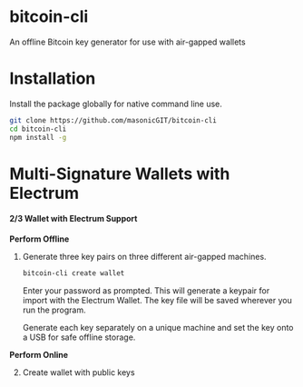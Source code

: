 # bitcoin-cli
An offline Bitcoin key generator for use with air-gapped wallets

# Installation

Install the package globally for native command line use.

```bash
git clone https://github.com/masonicGIT/bitcoin-cli
cd bitcoin-cli
npm install -g
```

# Multi-Signature Wallets with Electrum

#### 2/3 Wallet with Electrum Support

**Perform Offline**

1. Generate three key pairs on three different air-gapped machines.
   ```bash
   bitcoin-cli create wallet
   ```

   Enter your password as prompted. This will generate a keypair for import with the Electrum Wallet. The key file will be saved wherever you run the program.

   Generate each key separately on a unique machine and set the key onto a USB for safe offline storage.

**Perform Online**

2. Create wallet with public keys

